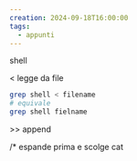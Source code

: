 ```yaml
---
creation: 2024-09-18T16:00:00
tags:
  - appunti
---
```

shell 

< legge da file

```bash
grep shell < filename
# equivale
grep shell fielname
```

\>> append

/* espande prima e scolge cat